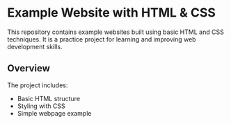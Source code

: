 # Example Website with HTML & CSS

This repository contains example websites built using basic HTML and CSS techniques. It is a practice project for learning and improving web development skills.

## Overview

The project includes:
- Basic HTML structure
- Styling with CSS
- Simple webpage example
